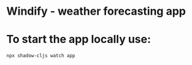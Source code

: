# Windify - weather forecasting app

# To start the app locally use:
```npx shadow-cljs watch app```

